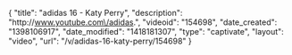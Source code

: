 {
    "title": "adidas 16 - Katy Perry",
    "description": "http:\/\/www.youtube.com\/adidas.",
    "videoid": "154698",
    "date_created": "1398106917",
    "date_modified": "1418181307",
    "type": "captivate",
    "layout": "video",
    "url": "\/v\/adidas-16-katy-perry\/154698"
}